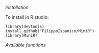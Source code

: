 *Installation*

To install in R studio:
```
library(devtools)
install_github("FilippoIspanico/MiniR")
library(MiniR)
```

*Available functions*
